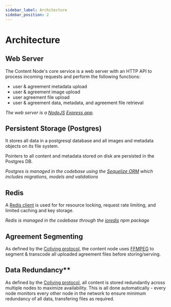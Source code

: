 ```yaml
---
sidebar_label: Architecture
sidebar_position: 2
---
```


# Architecture

## Web Server

The Content Node's core service is a web server with an HTTP API to process incoming requests and perform the following functions:

- user & agreement metadata upload
- user & agreement image upload
- user agreement file upload
- user & agreement data, metadata, and agreement file retrieval

*The web server is a [NodeJS](https://nodejs.org) [Express app](https://expressjs.com/).*

## Persistent Storage (Postgres)

It stores all data in a postgresql database and all images and metadata objects on its file system.

Pointers to all content and metadata stored on disk are persisted in the Postgres DB.

*Postgres is managed in the codebase using the [Sequelize ORM](https://sequelize.org/master/) which includes migrations, models and validations*

## Redis

A [Redis client](https://redis.io/) is used for for resource locking, request rate limiting, and limited caching and key storage.

*Redis is managed in the codebase through the [ioredis](https://github.com/luin/ioredis) npm package*

## Agreement Segmenting

As defined by the [Coliving protocol](https://whitepaper.coliving.lol), the content node uses [FFMPEG](https://ffmpeg.org/ffmpeg.html) to segment & transcode all uploaded agreement files before storing/serving.

## Data Redundancy**

As defined by the [Coliving protocol](https://whitepaper.coliving.lol), all content is stored redundantly across multiple nodes to maximize availability. This is all done automatically - every node monitors every other node in the network to ensure minimum redundancy of all data, transfering files as required.
